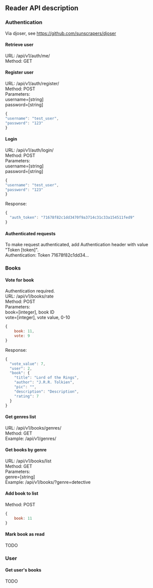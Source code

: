 ## Reader API description

### Authentication  
Via djoser, see https://github.com/sunscrapers/djoser  

#### Retrieve user  
URL: /api/v1/auth/me/  
Method: GET  

#### Register user  
URL: /api/v1/auth/register/  
Method: POST  
Parameters:  
username=[string]    
password=[string]  
```javascript  
{
"username": "test_user",
"password": "123"
}
```  
  
#### Login  
URL: /api/v1/auth/login/  
Method: POST  
Parameters:  
username=[string]    
password=[string]  
```javascript  
{
"username": "test_user",
"password": "123"
}
```
Response:  
```javascript
{
  "auth_token": "71678f82c1dd3470f9a3714c31c33a154511fed9"
}
```
  
#### Authenticated requests  
To make request authenticated, add Authentication header with value "Token [token]".    
Authentication: Token 71678f82c1dd34...  
  
  
### Books  
  
#### Vote for book  
Authentication required.  
URL: /api/v1/books/rate  
Method: POST  
Parameters:    
book=[integer], book ID   
vote=[integer], vote value, 0-10  
```javascript  
{  
    book: 11,  
    vote: 9  
}  
```
Response:  
```javascript
{
  "vote_value": 7,
  "user": 2,
  "book": {
    "title": "Lord of the Rings",
    "author": "J.R.R. Tolkien",
    "pic": "",
    "description": "Description",
    "rating": 7
  }
}
```
  
#### Get genres list    
URL: /api/v1/books/genres/  
Method: GET    
Example:  /api/v1/genres/  

#### Get books by genre    
URL: /api/v1/books/list  
Method: GET  
Parameters:  
genre=[string]   
Example:  /api/v1/books/?genre=detective  

#### Add book to list  
Method: POST    
```javascript  
{  
    book: 11  
}  
```

#### Mark book as read   
TODO  


### User  

#### Get user's books  
TODO  
